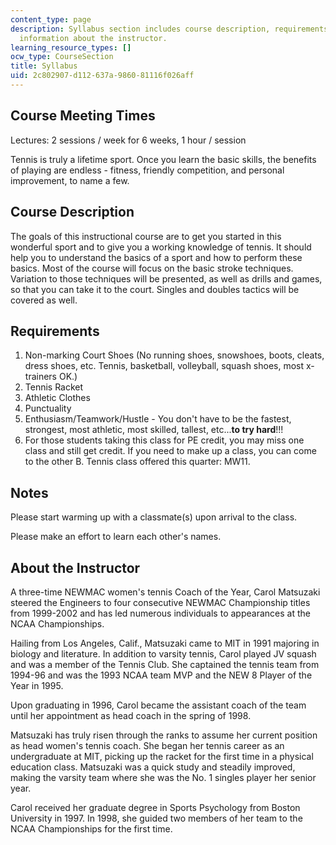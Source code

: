 ```yaml
---
content_type: page
description: Syllabus section includes course description, requirements, notes, and
  information about the instructor.
learning_resource_types: []
ocw_type: CourseSection
title: Syllabus
uid: 2c802907-d112-637a-9860-81116f026aff
---
```


Course Meeting Times
--------------------

Lectures: 2 sessions / week for 6 weeks, 1 hour / session

  

Tennis is truly a lifetime sport. Once you learn the basic skills, the benefits of playing are endless - fitness, friendly competition, and personal improvement, to name a few.

Course Description
------------------

The goals of this instructional course are to get you started in this wonderful sport and to give you a working knowledge of tennis. It should help you to understand the basics of a sport and how to perform these basics. Most of the course will focus on the basic stroke techniques. Variation to those techniques will be presented, as well as drills and games, so that you can take it to the court. Singles and doubles tactics will be covered as well.

Requirements
------------

1.  Non-marking Court Shoes (No running shoes, snowshoes, boots, cleats, dress shoes, etc. Tennis, basketball, volleyball, squash shoes, most x-trainers OK.)
2.  Tennis Racket
3.  Athletic Clothes
4.  Punctuality
5.  Enthusiasm/Teamwork/Hustle - You don't have to be the fastest, strongest, most athletic, most skilled, tallest, etc...**to try hard**!!!
6.  For those students taking this class for PE credit, you may miss one class and still get credit. If you need to make up a class, you can come to the other B. Tennis class offered this quarter: MW11.

Notes
-----

Please start warming up with a classmate(s) upon arrival to the class.

Please make an effort to learn each other's names.

About the Instructor
--------------------

A three-time NEWMAC women's tennis Coach of the Year, Carol Matsuzaki steered the Engineers to four consecutive NEWMAC Championship titles from 1999-2002 and has led numerous individuals to appearances at the NCAA Championships.

Hailing from Los Angeles, Calif., Matsuzaki came to MIT in 1991 majoring in biology and literature. In addition to varsity tennis, Carol played JV squash and was a member of the Tennis Club. She captained the tennis team from 1994-96 and was the 1993 NCAA team MVP and the NEW 8 Player of the Year in 1995.

Upon graduating in 1996, Carol became the assistant coach of the team until her appointment as head coach in the spring of 1998.

Matsuzaki has truly risen through the ranks to assume her current position as head women's tennis coach. She began her tennis career as an undergraduate at MIT, picking up the racket for the first time in a physical education class. Matsuzaki was a quick study and steadily improved, making the varsity team where she was the No. 1 singles player her senior year.

Carol received her graduate degree in Sports Psychology from Boston University in 1997. In 1998, she guided two members of her team to the NCAA Championships for the first time.